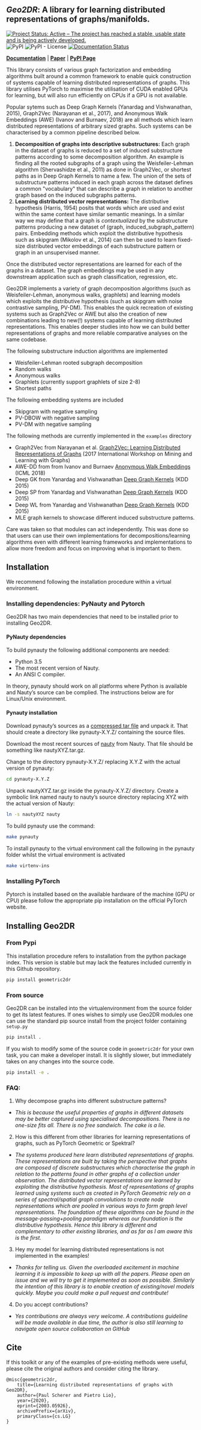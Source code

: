 ## *Geo2DR*: A library for learning distributed representations of graphs/manifolds.

[![Project Status: Active – The project has reached a stable, usable state and is being actively developed.](https://www.repostatus.org/badges/latest/active.svg)](https://www.repostatus.org/#active)
![PyPI](https://img.shields.io/pypi/v/geometric2dr)
![PyPI - License](https://img.shields.io/pypi/l/geometric2dr)
[![Documentation Status](https://readthedocs.org/projects/geo2dr/badge/?version=latest)](https://geo2dr.readthedocs.io/en/latest/?badge=latest)

**[Documentation](https://geo2dr.readthedocs.io/en/latest/)** | **[Paper](https://arxiv.org/abs/2003.05926)** | **[PyPI Page](https://pypi.org/project/geometric2dr/)**

This library consists of various graph factorization and embedding algorithms built around a common framework to enable quick construction of systems capable of learning distributed representations of graphs. This library utilises PyTorch to maximise the utilisation of CUDA enabled GPUs for learning, but will also run efficiently on CPUs if a GPU is not available. 

Popular sytems such as Deep Graph Kernels (Yanardag and Vishwanathan, 2015), Graph2Vec (Narayanan et al., 2017), and Anonymous Walk Embeddings (AWE) (Ivanov and Burnaev, 2018) are all methods which learn distributed representations of arbitrary sized graphs. Such systems can be characterised by a common pipeline described below.

1. **Decomposition of graphs into descriptive substructures:** Each graph in the dataset of graphs is reduced to a set of induced substructure patterns according to some decomposition algorithm. An example is finding all the rooted subgraphs of a graph using the Weisfeiler-Lehman algorithm (Shervashidze et al., 2011) as done in Graph2Vec, or shortest paths as in Deep Graph Kernels to name a few. The union of the sets of substructure patterns induced in each graph across the dataset defines a common "vocabulary" that can describe a graph in relation to another graph based on the induced subgraphs patterns. 
2. **Learning distributed vector representations:** The distributive hypothesis (Harris, 1954) posits that words which are used and exist within the same context have similar semantic meanings. In a similar way we may define that a graph is *contextualized* by the substructure patterns producing a new dataset of (graph, induced_subgraph_pattern) pairs. Embedding methods which exploit the distributive hypothesis such as skipgram (Mikolov et al., 2014) can then be used to learn fixed-size distributed vector embeddings of each substructure pattern or graph in an unsupervised manner.

Once the distributed vector representations are learned for each of the graphs in a dataset. The graph embeddings may be used in any downstream application such as graph classification, regression, etc.

Geo2DR implements a variety of graph decomposition algorithms (such as Weisfeiler-Lehman, anonymous walks, graphlets) and learning models which exploits the distributive hypothesis (such as skipgram with noise contrastive sampling, PV-DM). This enables the quick recreation of existing systems such as Graph2Vec or AWE but also the creation of new combinations leading to new(!) systems capable of learning distributed representations. This enables deeper studies into how we can build better representations of graphs and more reliable comparative analyses on the same codebase. 

The following substructure induction algorithms are implemented

- Weisfeiler-Lehman rooted subgraph decomposition
- Random walks
- Anonymous walks
- Graphlets (currently support graphlets of size 2-8)
- Shortest paths

The following embedding systems are included
- Skipgram with negative sampling
- PV-DBOW with negative sampling
- PV-DM with negative sampling

The following methods are currently implemented in the `examples` directory
- Graph2Vec from Narayanan et al. [Graph2Vec: Learning Distributed Representations of Graphs](https://arxiv.org/abs/1707.05005) (2017 International Workshop on Mining and Learning with Graphs)
- AWE-DD from from Ivanov and Burnaev [Anonymous Walk Embeddings](https://arxiv.org/abs/1805.11921) (ICML 2018)
- Deep GK from Yanardag and Vishwanathan [Deep Graph Kernels](https://dl.acm.org/citation.cfm?id=2783417) (KDD 2015)
- Deep SP from Yanardag and Vishwanathan [Deep Graph Kernels](https://dl.acm.org/citation.cfm?id=2783417) (KDD 2015)
- Deep WL from Yanardag and Vishwanathan [Deep Graph Kernels](https://dl.acm.org/citation.cfm?id=2783417) (KDD 2015)
- MLE graph kernels to showcase different induced substructure patterns.  

Care was taken so that modules can act independently. This was done so that users can use their own implementations for decompositions/learning algorithms even with different learning frameworks and implementations to allow more freedom and focus on improving what is important to them.

## Installation
We recommend following the installation procedure within a virtual environment.

### Installing dependencies: PyNauty and Pytorch
Geo2DR has two main dependencies that need to be installed prior to installing Geo2DR.

#### PyNauty dependencies
To build pynauty the following additional components are needed:

- Python 3.5
- The most recent version of Nauty.
- An ANSI C compiler.

In theory, pynauty should work on all platforms where Python is available and Nauty’s source can be complied. The instructions below are for Linux/Unix environment.

#### Pynauty installation
Download pynauty’s sources as a [compressed tar file](https://web.cs.dal.ca/~peter/software/pynauty/pynauty-0.6.0.tar.gz) and unpack it. That should create a directory like pynauty-X.Y.Z/ containing the source files.

Download the most recent sources of [nauty](http://pallini.di.uniroma1.it/nauty26r12.tar.gz) from Nauty. That file should be something like nautyXYZ.tar.gz.

Change to the directory pynauty-X.Y.Z/ replacing X.Y.Z with the actual version of pynauty:

```bash
cd pynauty-X.Y.Z
```

Unpack nautyXYZ.tar.gz inside the pynauty-X.Y.Z/ directory. Create a symbolic link named nauty to nauty’s source directory replacing XYZ with the actual version of Nauty:

```bash
ln -s nautyXYZ nauty
```

To build pynauty use the command:

```bash
make pynauty
```
To install pynauty to the virtual environment call the following in the pynauty folder whilst the virtual environment is activated

```bash
make virtenv-ins 
```

### Installing PyTorch
Pytorch is installed based on the available hardware of the machine (GPU or CPU) please follow the appropriate pip installation on the official PyTorch website.

## Installing Geo2DR

### From Pypi
This installation procedure refers to installation from the python package index. This version is stable but may lack the features included currently in this Github repository.

```bash
pip install geometric2dr
```


### From source
Geo2DR can be installed into the virtualenvironment from the source folder to get its latest features. If ones wishes to simply use Geo2DR modules one can use the standard pip source install from the project folder containing `setup.py`

```bash
pip install .
```

If you wish to modify some of the source code in `geometric2dr` for your own task, you can make a developer install. It is slightly slower, but immediately takes on any changes into the source code.

```bash
pip install -e .
```

### FAQ:
1. Why decompose graphs into different substructure patterns?

- *This is because the useful properties of graphs in different datasets may be better captured using specialised decompositions. There is no one-size fits all. There is no free sandwich. The cake is a lie.*  

2. How is this different from other libraries for learning representations of graphs, such as PyTorch Geometric or Spektral?

- *The systems produced here learn distributed representations of graphs. These representations are built by taking the perspective that graphs are composed of discrete substructures which characterise the graph in relation to the patterns found in other graphs of a collection under observation. The distributed vector representations are learned by exploiting the distributive hypothesis. Most of representations of graphs learned using systems such as created in PyTorch Geometric rely on a series of spectral/spatial graph convolutions to create node representations which are pooled in various ways to form graph level representations. The foundation of these algorithms can be found in the message-passing+pooling paradigm whereas our foundation is the distributive hypothesis. Hence this library is different and complementary to other existing libraries, and as far as I am aware this is the first.*

3. Hey my model for learning distributed representations is not implemented in the examples!

- *Thanks for telling us. Given the overloaded excitement in machine learning it is impossible to keep up with all the papers. Please open an issue and we will try to get it implemented as soon as possible. Similarly the intention of this library is to enable creation of existing/novel models quickly. Maybe you could make a pull request and contribute!*

4. Do you accept contributions?

- *Yes contributions are always very welcome. A contributions guideline will be made available in due time, the author is also still learning to navigate open source collaboration on GitHub*

## Cite

If this toolkit or any of the examples of pre-existing methods were useful, please cite the original authors and consider citing the library.

```
@misc{geometric2dr,
    title={Learning distributed representations of graphs with Geo2DR},
    author={Paul Scherer and Pietro Lio},
    year={2020},
    eprint={2003.05926},
    archivePrefix={arXiv},
    primaryClass={cs.LG}
}
```
